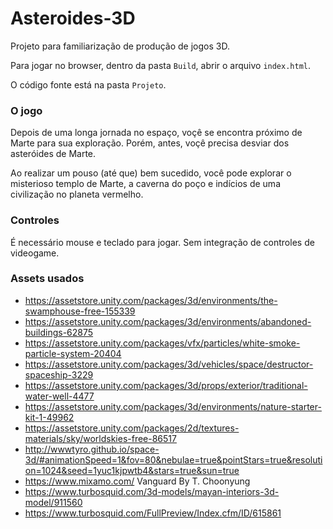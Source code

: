 # Asteroides-3D

Projeto para familiarização de produção de jogos 3D.

Para jogar no browser, dentro da pasta `Build`, abrir o arquivo `index.html`.

O código fonte está na pasta `Projeto`.

### O jogo

Depois de uma longa jornada no espaço, voçê se encontra próximo de Marte para sua exploração. Porém, antes, voçê precisa desviar dos asteróides de Marte.

Ao realizar um pouso (até que) bem sucedido, você pode explorar o misterioso templo de Marte, a caverna do poço e indícios de uma civilização no planeta vermelho.

### Controles

É necessário mouse e teclado para jogar. Sem integração de controles de videogame.

### Assets usados
- https://assetstore.unity.com/packages/3d/environments/the-swamphouse-free-155339
- https://assetstore.unity.com/packages/3d/environments/abandoned-buildings-62875
- https://assetstore.unity.com/packages/vfx/particles/white-smoke-particle-system-20404
- https://assetstore.unity.com/packages/3d/vehicles/space/destructor-spaceship-3229
- https://assetstore.unity.com/packages/3d/props/exterior/traditional-water-well-4477
- https://assetstore.unity.com/packages/3d/environments/nature-starter-kit-1-49962
- https://assetstore.unity.com/packages/2d/textures-materials/sky/worldskies-free-86517
- http://wwwtyro.github.io/space-3d/#animationSpeed=1&fov=80&nebulae=true&pointStars=true&resolution=1024&seed=1yuc1kjpwtb4&stars=true&sun=true
- https://www.mixamo.com/ Vanguard By T. Choonyung
- https://www.turbosquid.com/3d-models/mayan-interiors-3d-model/911560
- https://www.turbosquid.com/FullPreview/Index.cfm/ID/615861
